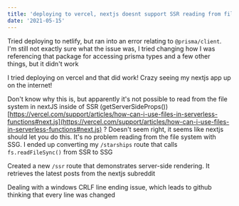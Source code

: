 ```yaml
---
title: 'deploying to vercel, nextjs doesnt support SSR reading from filesystem'
date: '2021-05-15'
---
```


Tried deploying to netlify, but ran into an error relating to `@prisma/client`.  I'm still not exactly sure what the issue was, I tried changing how I was referencing that package for accessing prisma types and a few other things, but it didn't work

I tried deploying on vercel and that did work!  Crazy seeing my nextjs app up on the internet!

Don't know why this is, but apparently it's not possible to read from the file system in nextJS inside of SSR (getServerSideProps()) [https://vercel.com/support/articles/how-can-i-use-files-in-serverless-functions#next.js](https://vercel.com/support/articles/how-can-i-use-files-in-serverless-functions#next.js) ?  Doesn't seem right, it seems like nextjs should let you do this.  It's no problem reading from the file system with SSG.  I ended up converting my `/starships` route that calls `fs.readFileSync()` from SSR to SSG

Created a new `/ssr` route that demonstrates server-side rendering.  It retrieves the latest posts from the nextjs subreddit

Dealing with a windows CRLF line ending issue, which leads to github thinking that every line was changed